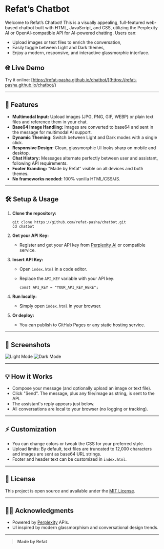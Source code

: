 # Refat’s Chatbot

Welcome to Refat’s Chatbot! This is a visually appealing, full-featured web-based chatbot built with HTML, JavaScript, and CSS, utilizing the Perplexity AI or OpenAI-compatible API for AI-powered chatting. Users can:
- Upload images or text files to enrich the conversation,
- Easily toggle between Light and Dark themes,
- Enjoy a modern, responsive, and interactive glassmorphic interface.

## 🌐 Live Demo

Try it online: [https://refat-pasha.github.io/chatbot/](https://refat-pasha.github.io/chatbot/)

---

## 🚀 Features

- **Multimodal Input:** Upload images (JPG, PNG, GIF, WEBP) or plain text files and reference them in your chat.
- **Base64 Image Handling:** Images are converted to base64 and sent in the message for multimodal AI support.
- **Dynamic Theming:** Switch between Light and Dark modes with a single click.
- **Responsive Design:** Clean, glassmorphic UI looks sharp on mobile and desktop.
- **Chat History:** Messages alternate perfectly between user and assistant, following API requirements.
- **Footer Branding:** “Made by Refat” visible on all devices and both themes.
- **No frameworks needed:** 100% vanilla HTML/CSS/JS.

---

## 🛠️ Setup & Usage

1. **Clone the repository:**
    ```
    git clone https://github.com/refat-pasha/chatbot.git
    cd chatbot
    ```

2. **Get your API Key:**
   - Register and get your API key from [Perplexity AI](https://www.perplexity.ai/) or compatible service.

3. **Insert API Key:**
   - Open `index.html` in a code editor.
   - Replace the `API_KEY` variable with your API key:

     ```
     const API_KEY = "YOUR_API_KEY_HERE";
     ```

4. **Run locally:**
   - Simply open `index.html` in your browser.

5. **Or deploy:**
   - You can publish to GitHub Pages or any static hosting service.

---

## 📸 Screenshots

![Light Mode](docs/screenshot-light.png)
![Dark Mode](docs/screenshot-dark.png)

---

## 💡 How it Works

- Compose your message (and optionally upload an image or text file).
- Click "Send". The message, plus any file/image as string, is sent to the API.
- The assistant's reply appears just below.
- All conversations are local to your browser (no logging or tracking).

---

## ⚡ Customization

- You can change colors or tweak the CSS for your preferred style.
- Upload limits: By default, text files are truncated to 12,000 characters and images are sent as base64 URL strings.
- Footer and header text can be customized in `index.html`.

---

## 📄 License

This project is open source and available under the [MIT License](LICENSE).

---

## 🙋‍♂️ Acknowledgments

- Powered by [Perplexity](https://www.perplexity.ai/) APIs.
- UI inspired by modern glassmorphism and conversational design trends.

---

> **Made by Refat**
